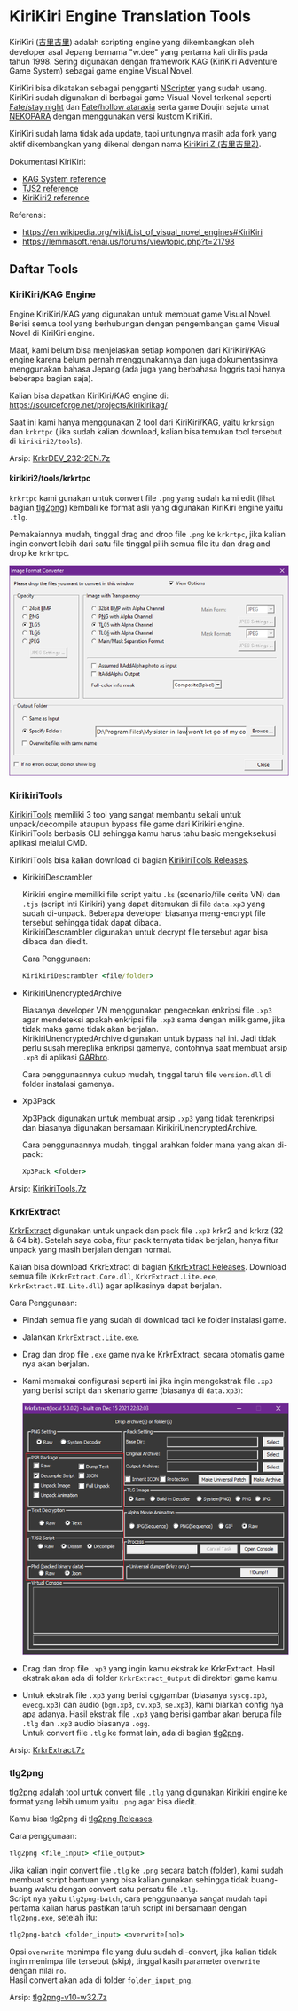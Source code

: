 # KiriKiri Engine Translation Tools

KiriKiri ([吉里吉里](https://ja.wikipedia.org/wiki/%E5%90%89%E9%87%8C%E5%90%89%E9%87%8C2 "KiriKiri wiki (JP)")) adalah scripting engine yang dikembangkan oleh developer asal Jepang bernama "w.dee" yang pertama kali dirilis pada tahun 1998. Sering digunakan dengan framework KAG (KiriKiri Adventure Game System) sebagai game engine Visual Novel.

KiriKiri bisa dikatakan sebagai pengganti [NScripter](https://nscripter.com/ "NScripter official page") yang sudah usang. KiriKiri sudah digunakan di berbagai game Visual Novel terkenal seperti [Fate/stay night](https://en.wikipedia.org/wiki/Fate/stay_night "Fate/stay night") dan [Fate/hollow ataraxia](https://en.wikipedia.org/wiki/Fate/hollow_ataraxia "Fate/hollow ataraxia") serta game Doujin sejuta umat [NEKOPARA](https://en.wikipedia.org/wiki/Nekopara "NEKOPARA") dengan menggunakan versi kustom KiriKiri.

KiriKiri sudah lama tidak ada update, tapi untungnya masih ada fork yang aktif dikembangkan yang dikenal dengan nama [KiriKiri Z (吉里吉里Z)](https://krkrz.github.io/ "KiriKiri Z official page").

Dokumentasi KiriKiri:

- [KAG System reference](https://krkrz.github.io/krkr2doc/kag3doc/contents/index.html)
- [TJS2 reference](https://krkrz.github.io/krkr2doc/tjs2doc/contents/index.html)
- [KiriKiri2 reference](https://krkrz.github.io/krkr2doc/kr2doc/contents/index.html)

Referensi:

- <https://en.wikipedia.org/wiki/List_of_visual_novel_engines#KiriKiri>
- <https://lemmasoft.renai.us/forums/viewtopic.php?t=21798>

## Daftar Tools

### KiriKiri/KAG Engine

Engine KiriKiri/KAG yang digunakan untuk membuat game Visual Novel. Berisi semua tool yang berhubungan dengan pengembangan game Visual Novel di KiriKiri engine.

Maaf, kami belum bisa menjelaskan setiap komponen dari KiriKiri/KAG engine karena belum pernah menggunakannya dan juga dokumentasinya menggunakan bahasa Jepang (ada juga yang berbahasa Inggris tapi hanya beberapa bagian saja).

Kalian bisa dapatkan KiriKiri/KAG engine di: <https://sourceforge.net/projects/kirikirikag/>

Saat ini kami hanya menggunakan 2 tool dari KiriKiri/KAG, yaitu `krkrsign` dan `krkrtpc` (jika sudah kalian download, kalian bisa temukan tool tersebut di `kirikiri2/tools`).

Arsip: [KrkrDEV_232r2EN.7z](./KrkrDEV_232r2EN.7z "KrkrDEV_232r2EN.7z")

#### kirikiri2/tools/krkrtpc

`krkrtpc` kami gunakan untuk convert file `.png` yang sudah kami edit (lihat bagian [tlg2png](#tlg2png "Lompat ke bagian tlg2png")) kembali ke format asli yang digunakan KiriKiri engine yaitu `.tlg`.

Pemakaiannya mudah, tinggal drag and drop file `.png` ke `krkrtpc`, jika kalian ingin convert lebih dari satu file tinggal pilih semua file itu dan drag and drop ke `krkrtpc`.

![krkrtpc config](./_images/kirikiri2-tools-krkrtpc-config.png "krkrtpc config")

### KirikiriTools

[KirikiriTools](https://github.com/arcusmaximus/KirikiriTools "KirikiriTools") memiliki 3 tool yang sangat membantu sekali untuk unpack/decompile ataupun bypass file game dari Kirikiri engine. KirikiriTools berbasis CLI sehingga kamu harus tahu basic mengeksekusi aplikasi melalui CMD.

KirikiriTools bisa kalian download di bagian [KirikiriTools Releases](https://github.com/arcusmaximus/KirikiriTools/releases "KirikiriTools Releases").

- KirikiriDescrambler

  Kirikiri engine memiliki file script yaitu `.ks` (scenario/file cerita VN) dan `.tjs` (script inti Kirikiri) yang dapat ditemukan di file `data.xp3` yang sudah di-unpack. Beberapa developer biasanya meng-encrypt file tersebut sehingga tidak dapat dibaca.  
  KirikiriDescrambler digunakan untuk decrypt file tersebut agar bisa dibaca dan diedit.

  Cara Penggunaan:

  ```cmd
  KirikiriDescrambler <file/folder>
  ```

- KirikiriUnencryptedArchive

  Biasanya developer VN menggunakan pengecekan enkripsi file `.xp3` agar mendeteksi apakah enkripsi file `.xp3` sama dengan milik game, jika tidak maka game tidak akan berjalan.  
  KirikiriUnencryptedArchive digunakan untuk bypass hal ini. Jadi tidak perlu susah mereplika enkripsi gamenya, contohnya saat membuat arsip `.xp3` di aplikasi [GARbro](https://github.com/morkt/GARbro "GARbro").

  Cara penggunaannya cukup mudah, tinggal taruh file `version.dll` di folder instalasi gamenya.
- Xp3Pack

  Xp3Pack digunakan untuk membuat arsip `.xp3` yang tidak terenkripsi dan biasanya digunakan bersamaan KirikiriUnencryptedArchive.

  Cara penggunaannya mudah, tinggal arahkan folder mana yang akan di-pack:

  ```cmd
  Xp3Pack <folder>
  ```

Arsip: [KirikiriTools.7z](./KirikiriTools.7z "Download KirikiriTools.7z")

### KrkrExtract

  [KrkrExtract](https://github.com/xmoezzz/KrkrExtract "KrkrExtract") digunakan untuk unpack dan pack file `.xp3` krkr2 and krkrz (32 & 64 bit). Setelah saya coba, fitur pack ternyata tidak berjalan, hanya fitur unpack yang masih berjalan dengan normal.

  Kalian bisa download KrkrExtract di bagian [KrkrExtract Releases](https://github.com/xmoezzz/KrkrExtract/releases "KrkrExtract"). Download semua file (`KrkrExtract.Core.dll`, `KrkrExtract.Lite.exe`, `KrkrExtract.UI.Lite.dll`) agar aplikasinya dapat berjalan.

  Cara Penggunaan:

- Pindah semua file yang sudah di download tadi ke folder instalasi game.
- Jalankan `KrkrExtract.Lite.exe`.
- Drag dan drop file `.exe` game nya ke KrkrExtract, secara otomatis game nya akan berjalan.
- Kami memakai configurasi seperti ini jika ingin mengekstrak file `.xp3` yang berisi script dan skenario game (biasanya di `data.xp3`):

  ![KrkrExtract Unpack Script Config](./_images/KrkrExtract-Unpack-Script-Config.png)

- Drag dan drop file `.xp3` yang ingin kamu ekstrak ke KrkrExtract. Hasil ekstrak akan ada di folder `KrkrExtract_Output` di direktori game kamu.
- Untuk ekstrak file `.xp3` yang berisi cg/gambar (biasanya `syscg.xp3`, `evecg.xp3`) dan audio (`bgm.xp3`, `cv.xp3`, `se.xp3`), kami biarkan config nya apa adanya. Hasil ekstrak file `.xp3` yang berisi gambar akan berupa file `.tlg` dan `.xp3` audio biasanya `.ogg`.  
Untuk convert file `.tlg` ke format lain, ada di bagian [tlg2png](#tlg2png "Lompat ke bagian tlg2png").

Arsip: [KrkrExtract.7z](./KrkrExtract.7z "KrkrExtract.7z")

### tlg2png

[tlg2png](https://github.com/vn-tools/tlg2png "tlg2png") adalah tool untuk convert file `.tlg` yang digunakan Kirikiri engine ke format yang lebih umum yaitu `.png` agar bisa diedit.

Kamu bisa tlg2png di [tlg2png Releases](https://github.com/vn-tools/tlg2png/releases "Releases").

Cara penggunaan:

```cmd
tlg2png <file_input> <file_output>
```

Jika kalian ingin convert file `.tlg` ke `.png` secara batch (folder), kami sudah membuat script bantuan yang bisa kalian gunakan sehingga tidak buang-buang waktu dengan convert satu persatu file `.tlg`.  
Script nya yaitu `tlg2png-batch`, cara penggunaanya sangat mudah tapi pertama kalian harus pastikan taruh script ini bersamaan dengan `tlg2png.exe`, setelah itu:

```cmd
tlg2png-batch <folder_input> <overwrite[no]>
```

Opsi `overwrite` menimpa file yang dulu sudah di-convert, jika kalian tidak ingin menimpa file tersebut (skip), tinggal kasih parameter `overwrite` dengan nilai `no`.  
Hasil convert akan ada di folder `folder_input_png`.

Arsip: [tlg2png-v10-w32.7z](./tlg2png-v10-w32.7z "tlg2png-v10-w32.7z")
